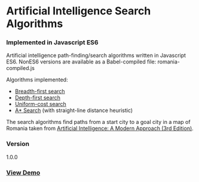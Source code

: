 # Artificial Intelligence Search Algorithms
### Implemented in Javascript ES6

Artificial intelligence path-finding/search algorithms written in Javascript ES6. 
NonES6 versions are available as a Babel-compiled file: romania-compiled.js 

Algorithms implemented:
  - [Breadth-first search][BFS]
  - [Depth-first search][DFS]
  - [Uniform-cost search][UCS]
  - [A* Search][AStar] (with straight-line distance heuristic)

The search algorithms find paths from a start city to a goal city in a map of Romania taken from [Artificial Intelligence: A Modern Approach (3rd Edition)](http://aima.cs.berkeley.edu/).

### Version
1.0.0

### [View Demo][demoURL]



[//]: # (These are reference links used in the body of this note and get stripped out when the markdown processor does its job. There is no need to format nicely because it shouldn't be seen. Thanks SO - http://stackoverflow.com/questions/4823468/store-comments-in-markdown-syntax)

   [demoURL]: <https://matthamil.github.io/AI_Algorithms_JS/>
   [BFS]: <https://en.wikipedia.org/wiki/Breadth-first_search>
   [DFS]: <https://en.wikipedia.org/wiki/Depth-first_search>
   [UCS]: <https://en.wikipedia.org/wiki/Dijkstra%27s_algorithm>
   [AStar]: <https://en.wikipedia.org/wiki/A*_search_algorithm>

